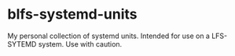 blfs-systemd-units
==================

My personal collection of systemd units. Intended for use on a LFS-SYTEMD system. Use with caution.
